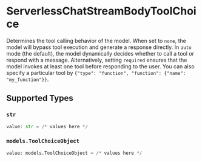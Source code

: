 # ServerlessChatStreamBodyToolChoice

Determines the tool calling behavior of the model.
When set to `none`, the model will bypass tool execution and generate a response directly.
In `auto` mode (the default), the model dynamically decides whether to call a tool or respond with a message.
Alternatively, setting `required` ensures that the model invokes at least one tool before responding to the user.
You can also specify a particular tool by `{"type": "function", "function": {"name": "my_function"}}`.



## Supported Types

### `str`

```python
value: str = /* values here */
```

### `models.ToolChoiceObject`

```python
value: models.ToolChoiceObject = /* values here */
```


